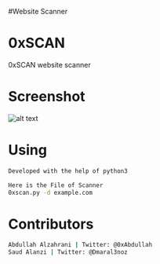 #Website Scanner

# 0xSCAN
 0xSCAN website scanner

# Screenshot

![alt text](https://github.com/0xAbdullah/0xSCAN/blob/master/Screenshot.png)

# Using
```bash
Developed with the help of python3 

Here is the File of Scanner
0xscan.py -d example.com

```
# Contributors
``` bash
Abdullah Alzahrani | Twitter: @0xAbdullah
Saud Alanzi | Twitter: @Dmaral3noz
```
